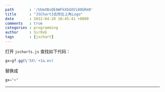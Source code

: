 ```yaml
---
path       : '/UUmXBsQEAWFkXbGOVi80GRm9'
title      : "JSChart3去除左上角Logo"
date       : 2012-04-20 10:45:41 +0800
comments   : true
categories : programming
author     : Sir0xb
tags       : [jschart]
---
```


打开 `jscharts.js` 查找如下代码：

``` javascript
gx=gf.gg(\'5X\'+1a.ev)
```

替换成

``` javascript
gx="<"
```

***
